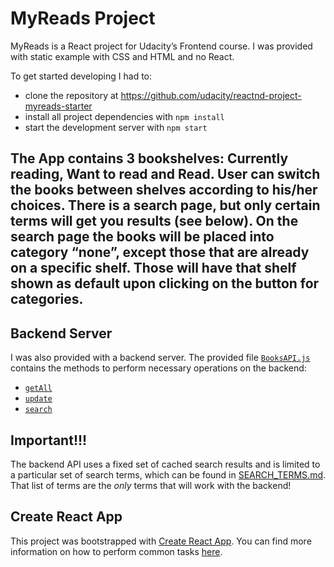 ﻿# MyReads Project

MyReads is a React project for Udacity’s Frontend course. I was provided with static example with CSS and HTML and no React. 

To get started developing I had to:

* clone the repository at https://github.com/udacity/reactnd-project-myreads-starter
* install all project dependencies with `npm install`
* start the development server with `npm start`


## The App contains 3 bookshelves: Currently reading, Want to read and Read. User can switch the books between shelves according to his/her choices. There is a search page, but only certain terms will get you results (see below). On the search page the books will be placed into category “none”, except those that are already on a specific shelf. Those will have that shelf shown as default upon clicking on the button for categories.

## Backend Server

I was also provided with a backend server. The provided file [`BooksAPI.js`](src/BooksAPI.js) contains the methods to perform necessary operations on the backend:

* [`getAll`](#getall)
* [`update`](#update)
* [`search`](#search)

## Important!!!
The backend API uses a fixed set of cached search results and is limited to a particular set of search terms, which can be found in [SEARCH_TERMS.md](SEARCH_TERMS.md). That list of terms are the _only_ terms that will work with the backend! 

## Create React App

This project was bootstrapped with [Create React App](https://github.com/facebookincubator/create-react-app). You can find more information on how to perform common tasks [here](https://github.com/facebookincubator/create-react-app/blob/master/packages/react-scripts/template/README.md).

